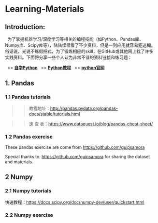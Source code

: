 # Learning-Materials
## Introduction:
   为了掌握机器学习/深度学习等相关的编程技能（如Python、Pandas库、Numpy库、Scipy库等），陆陆续续看了不少资料，但是一到应用就容易犯迷糊。俗话说，光说不练假把式，为了锻炼相应的skill，在GitHub或其他网上找了许多实践资料。下面将分享一些个人认为非常不错的资料链接和练习题：
   
   >>  [**自学Python**](http://nbviewer.jupyter.org/github/lijin-THU/notes-python/blob/master/index.ipynb)
   >>  [**Python教程**](https://www.liaoxuefeng.com/wiki/0014316089557264a6b348958f449949df42a6d3a2e542c000)
   >>  [**python官网**](https://docs.python.org/3/library/)

## 1. Pandas
### 1.1 Pandas tutorials
>>教程地址：http://pandas.pydata.org/pandas-docs/stable/tutorials.html

>>速 查 表：https://www.dataquest.io/blog/pandas-cheat-sheet/

### 1.2 Pandas exercise
These pandas exercise are come from https://github.com/guipsamora

Special thanks to: https://github.com/guipsamora for sharing the dataset and materials.

## 2 Numpy 
### 2.1 Numpy tutorials
快速教程：https://docs.scipy.org/doc/numpy-dev/user/quickstart.html

### 2.2 Numpy exercise


###








